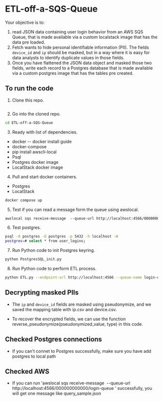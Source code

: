 # ETL-off-a-SQS-Queue
Your objective is to:
1. read JSON data containing user login behavior from an AWS SQS Queue, that is made
available via a custom localstack image that has the data pre loaded.
2. Fetch wants to hide personal identifiable information (PII). The fields `device_id` and `ip`
should be masked, but in a way where it is easy for data analysts to identify duplicate
values in those fields.
3. Once you have flattened the JSON data object and masked those two fields, write each
record to a Postgres database that is made available via a custom postgres image that has the tables pre created.


## To run the code
1. Clone this repo.
```bash
```

2. Go into the cloned repo.
```bash
cd ETL-off-a-SQS-Queue
```

3. Ready with list of  dependencies.
* docker -- docker install guide 
* docker-compose 
* pip install awscli-local
* Psql
* Postgres docker image
* LocalStack docker image

4. Pull and start docker containers.
  - Postgres 
  - LocalStack
  ```bash
  docker compose up
  ```

5. Test if you can read a message form the queue using awslocal.
```bash
awslocal sqs receive-message  --queue-url http://localhost:4566/000000000000/login-queue 
```

6. Test postgres.
```bash
psql -d postgres -U postgres -p 5432 -h localhost -W 
postgres=# select * from user_logins; 
```

7. Run Python code to init Postgres keyring.
```bash
python PostgresSQL_init.py
```

8. Run Python code to perform ETL process.
```bash
python ETL.py --endpoint-url http://localhost:4566 --queue-name login-queue --max-messages 25
```


## Decrypting masked PIIs
- The `ip` and `device_id` fields are masked using pseudonymize, and we saved the mapping table with ip.csv and device.csv.

- To recover the encrypted fields, we can use the function 
reverse_pseudonymize(pseudonymized_value, type) in this code.


## Checked Postgres connections
- If you can't connet to Postgres successfully, make sure you have add postgres to local path

## Checked AWS
- If you can run 'awslocal sqs receive-message  --queue-url http://localhost:4566/000000000000/login-queue 
' successfully, you will get one message like query_sample.json

